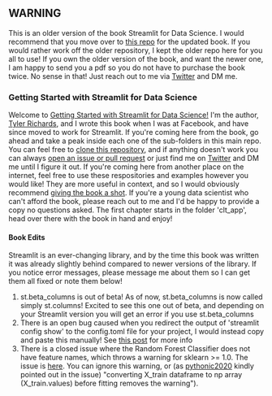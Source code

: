 ## WARNING

This is an older version of the book Streamlit for Data Science. I would recommend that you move over to [this repo](https://github.com/tylerjrichards/Streamlit-for-Data-Science) for the updated book. If you would rather work off the older repository, I kept the older repo here for you all to use! If you own the older version of the book, and want the newer one, I am happy to send you a pdf so you do not have to purchase the book twice. No sense in that! Just reach out to me via [Twitter](https://www.twitter.com/tylerjrichards) and DM me.


### Getting Started with Streamlit for Data Science
Welcome to [Getting Started with Streamlit for Data Science!](https://www.amazon.com/gp/product/180056550X) I'm the author, [Tyler Richards](www.tylerjrichards.com), and I wrote this book when I was at Facebook, and have since moved to work for Streamlit.
If you're coming here from the book, go ahead and take a peak inside each one of the sub-folders in this main repo. You can feel free to [clone this repository](https://docs.github.com/en/github/creating-cloning-and-archiving-repositories/cloning-a-repository-from-github/cloning-a-repository), and if anything doesn't work you can always [open an issue or pull request](https://docs.github.com/en/desktop/contributing-and-collaborating-using-github-desktop/working-with-your-remote-repository-on-github-or-github-enterprise/creating-an-issue-or-pull-request) or just find me on [Twitter](https://www.twitter.com/tylerjrichards) and DM me until I figure it out.
If you're coming here from another place on the internet, feel free to use these respositories and examples however you would like! They are more useful in context, and so I would obviously recommend [giving the book a shot](https://www.amazon.com/Getting-Started-Streamlit-Data-Science-ebook/dp/B095Z1R3BP). If you're a young data scientist who can't afford the book, please reach out to me and I'd be happy to provide a copy no questions asked.
The first chapter starts in the folder 'clt_app', head over there with the book in hand and enjoy!

#### Book Edits
Streamlit is an ever-changing library, and by the time this book was written it was already slightly behind compared to newer versions of the library. If you notice error messages, please message me about them so I can get them all fixed or note them below!
1. st.beta_columns is out of beta!
As of now, st.beta_columns is now called simply st.columns! Excited to see this one out of beta, and depending on your Streamlit version you will get an error if you use st.beta_columns
2. There is an open bug caused when you redirect the output of 'streamlit config show' to the config.toml file for your project, I would instead copy and paste this manually! See [this post](https://discuss.streamlit.io/t/cant-run-streamlit-if-i-create-config-toml/22004/5) for more info
3. There is a closed issue where the Random Forest Classifier does not have feature names, which throws a warning for sklearn >= 1.0. The issue is [here](https://github.com/tylerjrichards/Getting-Started-with-Streamlit-for-Data-Science/issues/5#issuecomment-1100659506). You can ignore this warning, or (as [pythonic2020](https://github.com/pythonic2020) kindly pointed out in the issue) "converting X_train dataframe to np array (X_train.values) before fitting removes the warning").
